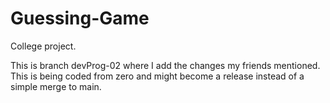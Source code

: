 # Guessing-Game
 College project.

 This is branch devProg-02 where I add the changes my friends mentioned.
 This is being coded from zero and might become a release instead of a simple merge to main.
